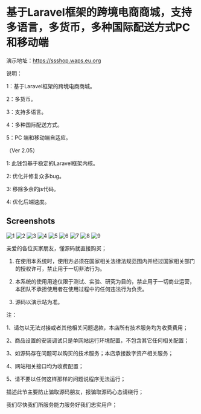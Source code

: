 # 基于Laravel框架的跨境电商商城，支持多语言，多货币，多种国际配送方式PC和移动端

演示地址：https://ssshop.waps.eu.org

说明：

1：基于Laravel框架的跨境电商商城。

2：多货币。

3：支持多语言。

4：多种国际配送方式。

5：PC 端和移动端自适应。



（Ver 2.05）

1: 此钱包基于稳定的Laravel框架内核。

2: 优化并修复众多bug。

3: 移除多余的js代码。

4: 优化后端速度。


## Screenshots
![1](imgs/1.png)
![2](imgs/2.png)
![3](imgs/3.png)
![4](imgs/4.JPG)
![5](imgs/5.JPG)
![6](imgs/6.JPG)
![7](imgs/7.JPG)
![8](imgs/8.JPG)
![9](imgs/9.JPG)


亲爱的各位买家朋友，懂源码就直接购买；

1. 在使用本系统时，使用方必须在国家相关法律法规范围内并经过国家相关部门的授权许可，禁止用于一切非法行为。

2. 本系统的使用用途仅限于测试、实验、研究为目的，禁止用于一切商业运营，本团队不承担使用者在使用过程中的任何违法行为负责。

3. 源码以演示站为准。



注：

1、请勿以无法对接或者其他相关问题退款，本店所有技术服务均为收费费用；

2、商品设置的安装调试只是单网站运行环境配置，不包含其它任何相关配置；

3、如源码存在问题可以购买的技术服务；本店承接数字资产相关服务；

4、网站相关接口均为收费配置；

5、请不要以任何这样那样的问题说程序无法运行；



描述此节主要防止骗取源码朋友，报骗取源码心态请绕行；

我们尽快我们所服务能力服务好我们忠实用户；

